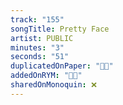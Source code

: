 ```yaml
---
track: "155"
songTitle: Pretty Face
artist: PUBLIC
minutes: "3"
seconds: "51"
duplicatedOnPaper: "👍🏻"
addedOnRYM: "👍🏻"
sharedOnMonoquin: ❌
---
```

